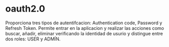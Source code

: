 # oauth2.0

Proporciona tres tipos de autentifcacion: Authentication code, Password y Refresh Token. Permite entrar en la aplicacion y realizar las acciones como buscar, añadir, eliminar verificando la identidad de usurio y distingue entre dos roles: USER y ADMÍN.
